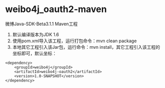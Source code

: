 # weibo4j_oauth2-maven
微博Java-SDK-Beta3.1.1 Maven工程

1. 默认编译版本为JDK 1.6
2. 使用pom.xml导入该工程，运行打包命令：mvn clean package
3. 本地其它工程引入该Jar包，运行命令：mvn install，其它工程引入该工程的坐标即可，默认坐标：

```
<dependency>
    <groupId>weibo4j</groupId>
    <artifactId>weibo4j-oauth2</artifactId>
    <version>1.0-SNAPSHOT</version>
</dependency>
```
